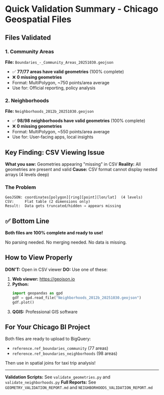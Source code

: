 # Quick Validation Summary - Chicago Geospatial Files

## Files Validated

### 1. Community Areas
**File:** `Boundaries_-_Community_Areas_20251030.geojson`
- ✅ **77/77 areas have valid geometries** (100% complete)
- ❌ **0 missing geometries**
- Format: MultiPolygon, ~750 points/area average
- Use for: Official reporting, policy analysis

### 2. Neighborhoods
**File:** `Neighborhoods_2012b_20251030.geojson`
- ✅ **98/98 neighborhoods have valid geometries** (100% complete)
- ❌ **0 missing geometries**
- Format: MultiPolygon, ~550 points/area average
- Use for: User-facing apps, local insights

## Key Finding: CSV Viewing Issue

**What you saw:** Geometries appearing "missing" in CSV
**Reality:** All geometries are present and valid
**Cause:** CSV format cannot display nested arrays (4 levels deep)

### The Problem
```
GeoJSON: coordinates[polygon][ring][point][lon/lat]  (4 levels)
CSV:     Flat table (2 dimensions only)
Result:  Data gets truncated/hidden → appears missing
```

## ✅ Bottom Line

**Both files are 100% complete and ready to use!**

No parsing needed. No merging needed. No data is missing.

## How to View Properly

**DON'T:** Open in CSV viewer
**DO:** Use one of these:

1. **Web viewer:** https://geojson.io
2. **Python:**
   ```python
   import geopandas as gpd
   gdf = gpd.read_file("Neighborhoods_2012b_20251030.geojson")
   gdf.plot()
   ```
3. **QGIS:** Professional GIS software

## For Your Chicago BI Project

Both files are ready to upload to BigQuery:
- `reference.ref_boundaries_community` (77 areas)
- `reference.ref_boundaries_neighborhoods` (98 areas)

Then use in spatial joins for taxi trip analysis!

---

**Validation Scripts:** See `validate_geometries.py` and `validate_neighborhoods.py`
**Full Reports:** See `GEOMETRY_VALIDATION_REPORT.md` and `NEIGHBORHOODS_VALIDATION_REPORT.md`
